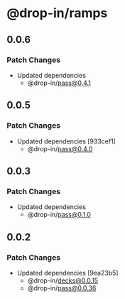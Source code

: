 # @drop-in/ramps

## 0.0.6

### Patch Changes

- Updated dependencies
  - @drop-in/pass@0.4.1

## 0.0.5

### Patch Changes

- Updated dependencies [933cef1]
  - @drop-in/pass@0.4.0

## 0.0.3

### Patch Changes

- Updated dependencies
  - @drop-in/pass@0.1.0

## 0.0.2

### Patch Changes

- Updated dependencies [9ea23b5]
  - @drop-in/decks@0.0.15
  - @drop-in/pass@0.0.36
